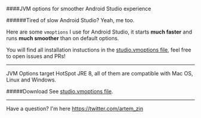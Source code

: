 ####JVM options for smoother Android Studio experience

######Tired of slow Android Studio? 
Yeah, me too.

Here are some `vmoptions` I use for Android Studio, it starts **much faster** and runs **much smoother** than on default options.

You will find all installation instuctions in the [studio.vmoptions file](studio.vmoptions), feel free to open issues and PRs!

-----------
JVM Options target HotSpot JRE 8, all of them are compatible with Mac OS, Linux and Windows.

#####Download
See [studio.vmoptions file](studio.vmoptions).

------------

Have a question? I'm here https://twitter.com/artem_zin
